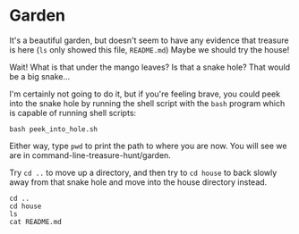 # Garden

It's a beautiful garden, but doesn't seem to have any evidence that treasure is here (``ls`` only showed this file, ``README.md``) Maybe we should try the house!

Wait!  What is that under the mango leaves?  Is that a snake hole?  That would be a big snake...

I'm certainly not going to do it, but if you're feeling brave, you could peek into the snake hole by running the shell script with the ```bash``` program which is capable of running shell scripts:

```
bash peek_into_hole.sh
```

Either way, type ``pwd`` to print the path to where you are now. You will see we are in command-line-treasure-hunt/garden.

Try ``cd ..`` to move up a directory, and then try to ``cd house`` to back slowly away from that snake hole and move into the house directory instead.

```
cd ..
cd house
ls
cat README.md
```

